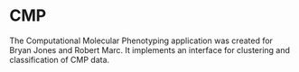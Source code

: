 # CMP
The Computational Molecular Phenotyping application was created for Bryan Jones and Robert Marc.  It implements an interface for clustering and classification of CMP data.
